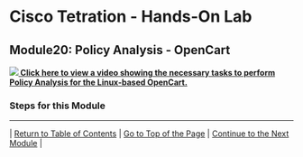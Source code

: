 # Cisco Tetration - Hands-On Lab
  
## Module20: Policy Analysis - OpenCart
  

<a href="https://cisco-tetration-hol-content.s3.amazonaws.com/videos/20_policy_analysis_opencart.mp4
" style="font-weight:bold" title="Enforcement - OpenCart"><img src="https://onstakinc.github.io/cisco-tetration-hol/labguide/diagrams/images/video_icon_mini.png"> Click here to view a video showing the necessary tasks to perform Policy Analysis for the Linux-based OpenCart.</a>

### Steps for this Module  

---


| [Return to Table of Contents](https://onstakinc.github.io/cisco-tetration-hol/labguide/) | [Go to Top of the Page](https://onstakinc.github.io/cisco-tetration-hol/labguide/module20/) | [Continue to the Next Module](https://onstakinc.github.io/cisco-tetration-hol/labguide/module21/) |